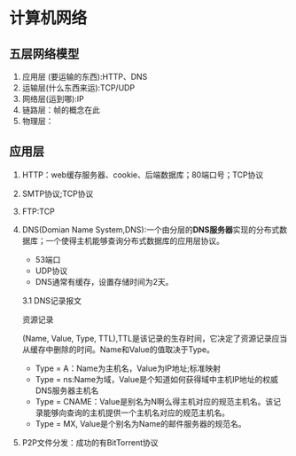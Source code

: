 # 计算机网络
## 五层网络模型
1. 应用层 (要运输的东西):HTTP、DNS
2. 运输层(什么东西来运):TCP/UDP
3. 网络层(运到哪):IP
4. 链路层：帧的概念在此
5. 物理层：

## 应用层
1. HTTP：web缓存服务器、cookie、后端数据库；80端口号；TCP协议
2. SMTP协议;TCP协议
3. FTP:TCP
4. DNS(Domian Name System,DNS):一个由分层的**DNS服务器**实现的分布式数据库；一个使得主机能够查询分布式数据库的应用层协议。
   - 53端口
   - UDP协议
   - DNS通常有缓存，设置存储时间为2天。
   
   3.1 DNS记录报文
   
   资源记录

   (Name, Value, Type, TTL),TTL是该记录的生存时间，它决定了资源记录应当从缓存中删除的时间。Name和Value的值取决于Type。

   - Type = A：Name为主机名，Value为IP地址;标准映射
   - Type = ns:Name为域，Value是个知道如何获得域中主机IP地址的权威DNS服务器主机名
   - Type = CNAME：Value是别名为N啊么得主机对应的规范主机名。该记录能够向查询的主机提供一个主机名对应的规范主机名。
   - Type = MX, Value是个别名为Name的邮件服务器的规范名。
5. P2P文件分发：成功的有BitTorrent协议